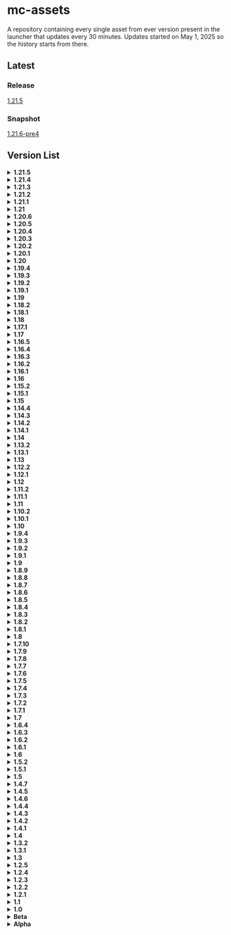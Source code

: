 # mc-assets

A repository containing every single asset from ever version present in the launcher that updates every 30 minutes.
Updates started on May 1, 2025 so the history starts from there.

## Latest

### Release

[1.21.5](https://github.com/Kale-Ko/mc-assets/tree/1_21_5)

### Snapshot

[1.21.6-pre4](https://github.com/Kale-Ko/mc-assets/tree/1_21_6-pre4)

## Version List

<details>
  <summary><b id="1_21_5">1.21.5</b></summary>

  [1.21.5](https://github.com/Kale-Ko/mc-assets/tree/1_21_5)\
  [1.21.5-rc2](https://github.com/Kale-Ko/mc-assets/tree/1_21_5-rc2)\
  [1.21.5-rc1](https://github.com/Kale-Ko/mc-assets/tree/1_21_5-rc1)\
  [1.21.5-pre3](https://github.com/Kale-Ko/mc-assets/tree/1_21_5-pre3)\
  [1.21.5-pre2](https://github.com/Kale-Ko/mc-assets/tree/1_21_5-pre2)\
  [1.21.5-pre1](https://github.com/Kale-Ko/mc-assets/tree/1_21_5-pre1)\
  [25w10a](https://github.com/Kale-Ko/mc-assets/tree/25w10a)\
  [25w09b](https://github.com/Kale-Ko/mc-assets/tree/25w09b)\
  [25w09a](https://github.com/Kale-Ko/mc-assets/tree/25w09a)\
  [25w08a](https://github.com/Kale-Ko/mc-assets/tree/25w08a)\
  [25w07a](https://github.com/Kale-Ko/mc-assets/tree/25w07a)\
  [25w06a](https://github.com/Kale-Ko/mc-assets/tree/25w06a)\
  [25w05a](https://github.com/Kale-Ko/mc-assets/tree/25w05a)\
  [25w04a](https://github.com/Kale-Ko/mc-assets/tree/25w04a)\
  [25w03a](https://github.com/Kale-Ko/mc-assets/tree/25w03a)\
  [25w02a](https://github.com/Kale-Ko/mc-assets/tree/25w02a)
</details>
<details>
  <summary><b id="1_21_4">1.21.4</b></summary>

  [1.21.4](https://github.com/Kale-Ko/mc-assets/tree/1_21_4)\
  [1.21.4-rc3](https://github.com/Kale-Ko/mc-assets/tree/1_21_4-rc3)\
  [1.21.4-rc2](https://github.com/Kale-Ko/mc-assets/tree/1_21_4-rc2)\
  [1.21.4-rc1](https://github.com/Kale-Ko/mc-assets/tree/1_21_4-rc1)\
  [1.21.4-pre3](https://github.com/Kale-Ko/mc-assets/tree/1_21_4-pre3)\
  [1.21.4-pre2](https://github.com/Kale-Ko/mc-assets/tree/1_21_4-pre2)\
  [1.21.4-pre1](https://github.com/Kale-Ko/mc-assets/tree/1_21_4-pre1)\
  [24w46a](https://github.com/Kale-Ko/mc-assets/tree/24w46a)\
  [24w45a](https://github.com/Kale-Ko/mc-assets/tree/24w45a)\
  [24w44a](https://github.com/Kale-Ko/mc-assets/tree/24w44a)
</details>
<details>
  <summary><b id="1_21_3">1.21.3</b></summary>

  [1.21.3](https://github.com/Kale-Ko/mc-assets/tree/1_21_3)
</details>
<details>
  <summary><b id="1_21_2">1.21.2</b></summary>

  [1.21.2](https://github.com/Kale-Ko/mc-assets/tree/1_21_2)\
  [1.21.2-rc2](https://github.com/Kale-Ko/mc-assets/tree/1_21_2-rc2)\
  [1.21.2-rc1](https://github.com/Kale-Ko/mc-assets/tree/1_21_2-rc1)\
  [1.21.2-pre5](https://github.com/Kale-Ko/mc-assets/tree/1_21_2-pre5)\
  [1.21.2-pre4](https://github.com/Kale-Ko/mc-assets/tree/1_21_2-pre4)\
  [1.21.2-pre3](https://github.com/Kale-Ko/mc-assets/tree/1_21_2-pre3)\
  [1.21.2-pre2](https://github.com/Kale-Ko/mc-assets/tree/1_21_2-pre2)\
  [1.21.2-pre1](https://github.com/Kale-Ko/mc-assets/tree/1_21_2-pre1)\
  [24w40a](https://github.com/Kale-Ko/mc-assets/tree/24w40a)\
  [24w39a](https://github.com/Kale-Ko/mc-assets/tree/24w39a)\
  [24w38a](https://github.com/Kale-Ko/mc-assets/tree/24w38a)\
  [24w37a](https://github.com/Kale-Ko/mc-assets/tree/24w37a)\
  [24w36a](https://github.com/Kale-Ko/mc-assets/tree/24w36a)\
  [24w35a](https://github.com/Kale-Ko/mc-assets/tree/24w35a)\
  [24w34a](https://github.com/Kale-Ko/mc-assets/tree/24w34a)\
  [24w33a](https://github.com/Kale-Ko/mc-assets/tree/24w33a)
</details>
<details>
  <summary><b id="1_21_1">1.21.1</b></summary>

  [1.21.1](https://github.com/Kale-Ko/mc-assets/tree/1_21_1)\
  [1.21.1-rc1](https://github.com/Kale-Ko/mc-assets/tree/1_21_1-rc1)
</details>
<details>
  <summary><b id="1_21">1.21</b></summary>

  [1.21](https://github.com/Kale-Ko/mc-assets/tree/1_21)\
  [1.21-rc1](https://github.com/Kale-Ko/mc-assets/tree/1_21-rc1)\
  [1.21-pre4](https://github.com/Kale-Ko/mc-assets/tree/1_21-pre4)\
  [1.21-pre3](https://github.com/Kale-Ko/mc-assets/tree/1_21-pre3)\
  [1.21-pre2](https://github.com/Kale-Ko/mc-assets/tree/1_21-pre2)\
  [1.21-pre1](https://github.com/Kale-Ko/mc-assets/tree/1_21-pre1)\
  [24w21b](https://github.com/Kale-Ko/mc-assets/tree/24w21b)\
  [24w21a](https://github.com/Kale-Ko/mc-assets/tree/24w21a)\
  [24w20a](https://github.com/Kale-Ko/mc-assets/tree/24w20a)\
  [24w19b](https://github.com/Kale-Ko/mc-assets/tree/24w19b)\
  [24w19a](https://github.com/Kale-Ko/mc-assets/tree/24w19a)\
  [24w18a](https://github.com/Kale-Ko/mc-assets/tree/24w18a)
</details>
<details>
  <summary><b id="1_20_6">1.20.6</b></summary>

  [1.20.6](https://github.com/Kale-Ko/mc-assets/tree/1_20_6)\
  [1.20.6-rc1](https://github.com/Kale-Ko/mc-assets/tree/1_20_6-rc1)
</details>
<details>
  <summary><b id="1_20_5">1.20.5</b></summary>

  [1.20.5](https://github.com/Kale-Ko/mc-assets/tree/1_20_5)\
  [1.20.5-rc3](https://github.com/Kale-Ko/mc-assets/tree/1_20_5-rc3)\
  [1.20.5-rc2](https://github.com/Kale-Ko/mc-assets/tree/1_20_5-rc2)\
  [1.20.5-rc1](https://github.com/Kale-Ko/mc-assets/tree/1_20_5-rc1)\
  [1.20.5-pre4](https://github.com/Kale-Ko/mc-assets/tree/1_20_5-pre4)\
  [1.20.5-pre3](https://github.com/Kale-Ko/mc-assets/tree/1_20_5-pre3)\
  [1.20.5-pre2](https://github.com/Kale-Ko/mc-assets/tree/1_20_5-pre2)\
  [1.20.5-pre1](https://github.com/Kale-Ko/mc-assets/tree/1_20_5-pre1)\
  [24w14a](https://github.com/Kale-Ko/mc-assets/tree/24w14a)\
  [24w14potato](https://github.com/Kale-Ko/mc-assets/tree/24w14potato)\
  [24w13a](https://github.com/Kale-Ko/mc-assets/tree/24w13a)\
  [24w12a](https://github.com/Kale-Ko/mc-assets/tree/24w12a)\
  [24w11a](https://github.com/Kale-Ko/mc-assets/tree/24w11a)\
  [24w10a](https://github.com/Kale-Ko/mc-assets/tree/24w10a)\
  [24w09a](https://github.com/Kale-Ko/mc-assets/tree/24w09a)\
  [24w07a](https://github.com/Kale-Ko/mc-assets/tree/24w07a)\
  [24w06a](https://github.com/Kale-Ko/mc-assets/tree/24w06a)\
  [24w05b](https://github.com/Kale-Ko/mc-assets/tree/24w05b)\
  [24w05a](https://github.com/Kale-Ko/mc-assets/tree/24w05a)\
  [24w04a](https://github.com/Kale-Ko/mc-assets/tree/24w04a)\
  [24w03b](https://github.com/Kale-Ko/mc-assets/tree/24w03b)\
  [24w03a](https://github.com/Kale-Ko/mc-assets/tree/24w03a)\
  [23w51b](https://github.com/Kale-Ko/mc-assets/tree/23w51b)\
  [23w51a](https://github.com/Kale-Ko/mc-assets/tree/23w51a)
</details>
<details>
  <summary><b id="1_20_4">1.20.4</b></summary>

  [1.20.4](https://github.com/Kale-Ko/mc-assets/tree/1_20_4)\
  [1.20.4-rc1](https://github.com/Kale-Ko/mc-assets/tree/1_20_4-rc1)
</details>
<details>
  <summary><b id="1_20_3">1.20.3</b></summary>

  [1.20.3](https://github.com/Kale-Ko/mc-assets/tree/1_20_3)\
  [1.20.3-rc1](https://github.com/Kale-Ko/mc-assets/tree/1_20_3-rc1)\
  [1.20.3-pre4](https://github.com/Kale-Ko/mc-assets/tree/1_20_3-pre4)\
  [1.20.3-pre3](https://github.com/Kale-Ko/mc-assets/tree/1_20_3-pre3)\
  [1.20.3-pre2](https://github.com/Kale-Ko/mc-assets/tree/1_20_3-pre2)\
  [1.20.3-pre1](https://github.com/Kale-Ko/mc-assets/tree/1_20_3-pre1)\
  [23w46a](https://github.com/Kale-Ko/mc-assets/tree/23w46a)\
  [23w45a](https://github.com/Kale-Ko/mc-assets/tree/23w45a)\
  [23w44a](https://github.com/Kale-Ko/mc-assets/tree/23w44a)\
  [23w43b](https://github.com/Kale-Ko/mc-assets/tree/23w43b)\
  [23w43a](https://github.com/Kale-Ko/mc-assets/tree/23w43a)\
  [23w42a](https://github.com/Kale-Ko/mc-assets/tree/23w42a)\
  [23w41a](https://github.com/Kale-Ko/mc-assets/tree/23w41a)\
  [23w40a](https://github.com/Kale-Ko/mc-assets/tree/23w40a)
</details>
<details>
  <summary><b id="1_20_2">1.20.2</b></summary>

  [1.20.2](https://github.com/Kale-Ko/mc-assets/tree/1_20_2)\
  [1.20.2-rc2](https://github.com/Kale-Ko/mc-assets/tree/1_20_2-rc2)\
  [1.20.2-rc1](https://github.com/Kale-Ko/mc-assets/tree/1_20_2-rc1)\
  [1.20.2-pre4](https://github.com/Kale-Ko/mc-assets/tree/1_20_2-pre4)\
  [1.20.2-pre3](https://github.com/Kale-Ko/mc-assets/tree/1_20_2-pre3)\
  [1.20.2-pre2](https://github.com/Kale-Ko/mc-assets/tree/1_20_2-pre2)\
  [1.20.2-pre1](https://github.com/Kale-Ko/mc-assets/tree/1_20_2-pre1)\
  [23w35a](https://github.com/Kale-Ko/mc-assets/tree/23w35a)\
  [23w33a](https://github.com/Kale-Ko/mc-assets/tree/23w33a)\
  [23w32a](https://github.com/Kale-Ko/mc-assets/tree/23w32a)\
  [23w31a](https://github.com/Kale-Ko/mc-assets/tree/23w31a)
</details>
<details>
  <summary><b id="1_20_1">1.20.1</b></summary>

  [1.20.1](https://github.com/Kale-Ko/mc-assets/tree/1_20_1)\
  [1.20.1-rc1](https://github.com/Kale-Ko/mc-assets/tree/1_20_1-rc1)
</details>
<details>
  <summary><b id="1_20">1.20</b></summary>

  [1.20](https://github.com/Kale-Ko/mc-assets/tree/1_20)\
  [1.20-rc1](https://github.com/Kale-Ko/mc-assets/tree/1_20-rc1)\
  [1.20-pre7](https://github.com/Kale-Ko/mc-assets/tree/1_20-pre7)\
  [1.20-pre6](https://github.com/Kale-Ko/mc-assets/tree/1_20-pre6)\
  [1.20-pre5](https://github.com/Kale-Ko/mc-assets/tree/1_20-pre5)\
  [1.20-pre4](https://github.com/Kale-Ko/mc-assets/tree/1_20-pre4)\
  [1.20-pre3](https://github.com/Kale-Ko/mc-assets/tree/1_20-pre3)\
  [1.20-pre2](https://github.com/Kale-Ko/mc-assets/tree/1_20-pre2)\
  [1.20-pre1](https://github.com/Kale-Ko/mc-assets/tree/1_20-pre1)\
  [23w18a](https://github.com/Kale-Ko/mc-assets/tree/23w18a)\
  [23w17a](https://github.com/Kale-Ko/mc-assets/tree/23w17a)\
  [23w16a](https://github.com/Kale-Ko/mc-assets/tree/23w16a)\
  [23w14a](https://github.com/Kale-Ko/mc-assets/tree/23w14a)\
  [23w13a_or_b](https://github.com/Kale-Ko/mc-assets/tree/23w13a_or_b)\
  [23w13a](https://github.com/Kale-Ko/mc-assets/tree/23w13a)\
  [23w12a](https://github.com/Kale-Ko/mc-assets/tree/23w12a)
</details>
<details>
  <summary><b id="1_19_4">1.19.4</b></summary>

  [1.19.4](https://github.com/Kale-Ko/mc-assets/tree/1_19_4)\
  [1.19.4-rc3](https://github.com/Kale-Ko/mc-assets/tree/1_19_4-rc3)\
  [1.19.4-rc2](https://github.com/Kale-Ko/mc-assets/tree/1_19_4-rc2)\
  [1.19.4-rc1](https://github.com/Kale-Ko/mc-assets/tree/1_19_4-rc1)\
  [1.19.4-pre4](https://github.com/Kale-Ko/mc-assets/tree/1_19_4-pre4)\
  [1.19.4-pre3](https://github.com/Kale-Ko/mc-assets/tree/1_19_4-pre3)\
  [1.19.4-pre2](https://github.com/Kale-Ko/mc-assets/tree/1_19_4-pre2)\
  [1.19.4-pre1](https://github.com/Kale-Ko/mc-assets/tree/1_19_4-pre1)\
  [23w07a](https://github.com/Kale-Ko/mc-assets/tree/23w07a)\
  [23w06a](https://github.com/Kale-Ko/mc-assets/tree/23w06a)\
  [23w05a](https://github.com/Kale-Ko/mc-assets/tree/23w05a)\
  [23w04a](https://github.com/Kale-Ko/mc-assets/tree/23w04a)\
  [23w03a](https://github.com/Kale-Ko/mc-assets/tree/23w03a)
</details>
<details>
  <summary><b id="1_19_3">1.19.3</b></summary>

  [1.19.3](https://github.com/Kale-Ko/mc-assets/tree/1_19_3)\
  [1.19.3-rc3](https://github.com/Kale-Ko/mc-assets/tree/1_19_3-rc3)\
  [1.19.3-rc2](https://github.com/Kale-Ko/mc-assets/tree/1_19_3-rc2)\
  [1.19.3-rc1](https://github.com/Kale-Ko/mc-assets/tree/1_19_3-rc1)\
  [1.19.3-pre3](https://github.com/Kale-Ko/mc-assets/tree/1_19_3-pre3)\
  [1.19.3-pre2](https://github.com/Kale-Ko/mc-assets/tree/1_19_3-pre2)\
  [1.19.3-pre1](https://github.com/Kale-Ko/mc-assets/tree/1_19_3-pre1)\
  [22w46a](https://github.com/Kale-Ko/mc-assets/tree/22w46a)\
  [22w45a](https://github.com/Kale-Ko/mc-assets/tree/22w45a)\
  [22w44a](https://github.com/Kale-Ko/mc-assets/tree/22w44a)\
  [22w43a](https://github.com/Kale-Ko/mc-assets/tree/22w43a)\
  [22w42a](https://github.com/Kale-Ko/mc-assets/tree/22w42a)
</details>
<details>
  <summary><b id="1_19_2">1.19.2</b></summary>

  [1.19.2](https://github.com/Kale-Ko/mc-assets/tree/1_19_2)\
  [1.19.2-rc2](https://github.com/Kale-Ko/mc-assets/tree/1_19_2-rc2)\
  [1.19.2-rc1](https://github.com/Kale-Ko/mc-assets/tree/1_19_2-rc1)
</details>
<details>
  <summary><b id="1_19_1">1.19.1</b></summary>

  [1.19.1](https://github.com/Kale-Ko/mc-assets/tree/1_19_1)\
  [1.19.1-rc3](https://github.com/Kale-Ko/mc-assets/tree/1_19_1-rc3)\
  [1.19.1-rc2](https://github.com/Kale-Ko/mc-assets/tree/1_19_1-rc2)\
  [1.19.1-pre6](https://github.com/Kale-Ko/mc-assets/tree/1_19_1-pre6)\
  [1.19.1-pre5](https://github.com/Kale-Ko/mc-assets/tree/1_19_1-pre5)\
  [1.19.1-pre4](https://github.com/Kale-Ko/mc-assets/tree/1_19_1-pre4)\
  [1.19.1-pre3](https://github.com/Kale-Ko/mc-assets/tree/1_19_1-pre3)\
  [1.19.1-pre2](https://github.com/Kale-Ko/mc-assets/tree/1_19_1-pre2)\
  [1.19.1-rc1](https://github.com/Kale-Ko/mc-assets/tree/1_19_1-rc1)\
  [1.19.1-pre1](https://github.com/Kale-Ko/mc-assets/tree/1_19_1-pre1)\
  [22w24a](https://github.com/Kale-Ko/mc-assets/tree/22w24a)
</details>
<details>
  <summary><b id="1_19">1.19</b></summary>

  [1.19](https://github.com/Kale-Ko/mc-assets/tree/1_19)\
  [1.19-rc2](https://github.com/Kale-Ko/mc-assets/tree/1_19-rc2)\
  [1.19-rc1](https://github.com/Kale-Ko/mc-assets/tree/1_19-rc1)\
  [1.19-pre5](https://github.com/Kale-Ko/mc-assets/tree/1_19-pre5)\
  [1.19-pre4](https://github.com/Kale-Ko/mc-assets/tree/1_19-pre4)\
  [1.19-pre3](https://github.com/Kale-Ko/mc-assets/tree/1_19-pre3)\
  [1.19-pre2](https://github.com/Kale-Ko/mc-assets/tree/1_19-pre2)\
  [1.19-pre1](https://github.com/Kale-Ko/mc-assets/tree/1_19-pre1)\
  [22w19a](https://github.com/Kale-Ko/mc-assets/tree/22w19a)\
  [22w18a](https://github.com/Kale-Ko/mc-assets/tree/22w18a)\
  [22w17a](https://github.com/Kale-Ko/mc-assets/tree/22w17a)\
  [22w16b](https://github.com/Kale-Ko/mc-assets/tree/22w16b)\
  [22w16a](https://github.com/Kale-Ko/mc-assets/tree/22w16a)\
  [22w15a](https://github.com/Kale-Ko/mc-assets/tree/22w15a)\
  [22w14a](https://github.com/Kale-Ko/mc-assets/tree/22w14a)\
  [22w13oneblockatatime](https://github.com/Kale-Ko/mc-assets/tree/22w13oneblockatatime)\
  [22w13a](https://github.com/Kale-Ko/mc-assets/tree/22w13a)\
  [22w12a](https://github.com/Kale-Ko/mc-assets/tree/22w12a)\
  [22w11a](https://github.com/Kale-Ko/mc-assets/tree/22w11a)
</details>
<details>
  <summary><b id="1_18_2">1.18.2</b></summary>

  [1.18.2](https://github.com/Kale-Ko/mc-assets/tree/1_18_2)\
  [1.18.2-rc1](https://github.com/Kale-Ko/mc-assets/tree/1_18_2-rc1)\
  [1.18.2-pre3](https://github.com/Kale-Ko/mc-assets/tree/1_18_2-pre3)\
  [1.18.2-pre2](https://github.com/Kale-Ko/mc-assets/tree/1_18_2-pre2)\
  [1.18.2-pre1](https://github.com/Kale-Ko/mc-assets/tree/1_18_2-pre1)\
  [22w07a](https://github.com/Kale-Ko/mc-assets/tree/22w07a)\
  [22w06a](https://github.com/Kale-Ko/mc-assets/tree/22w06a)\
  [22w05a](https://github.com/Kale-Ko/mc-assets/tree/22w05a)\
  [22w03a](https://github.com/Kale-Ko/mc-assets/tree/22w03a)
</details>
<details>
  <summary><b id="1_18_1">1.18.1</b></summary>

  [1.18.1](https://github.com/Kale-Ko/mc-assets/tree/1_18_1)\
  [1.18.1-rc3](https://github.com/Kale-Ko/mc-assets/tree/1_18_1-rc3)\
  [1.18.1-rc2](https://github.com/Kale-Ko/mc-assets/tree/1_18_1-rc2)\
  [1.18.1-rc1](https://github.com/Kale-Ko/mc-assets/tree/1_18_1-rc1)\
  [1.18.1-pre1](https://github.com/Kale-Ko/mc-assets/tree/1_18_1-pre1)
</details>
<details>
  <summary><b id="1_18">1.18</b></summary>

  [1.18](https://github.com/Kale-Ko/mc-assets/tree/1_18)\
  [1.18-rc4](https://github.com/Kale-Ko/mc-assets/tree/1_18-rc4)\
  [1.18-rc3](https://github.com/Kale-Ko/mc-assets/tree/1_18-rc3)\
  [1.18-rc2](https://github.com/Kale-Ko/mc-assets/tree/1_18-rc2)\
  [1.18-rc1](https://github.com/Kale-Ko/mc-assets/tree/1_18-rc1)\
  [1.18-pre8](https://github.com/Kale-Ko/mc-assets/tree/1_18-pre8)\
  [1.18-pre7](https://github.com/Kale-Ko/mc-assets/tree/1_18-pre7)\
  [1.18-pre6](https://github.com/Kale-Ko/mc-assets/tree/1_18-pre6)\
  [1.18-pre5](https://github.com/Kale-Ko/mc-assets/tree/1_18-pre5)\
  [1.18-pre4](https://github.com/Kale-Ko/mc-assets/tree/1_18-pre4)\
  [1.18-pre3](https://github.com/Kale-Ko/mc-assets/tree/1_18-pre3)\
  [1.18-pre2](https://github.com/Kale-Ko/mc-assets/tree/1_18-pre2)\
  [1.18-pre1](https://github.com/Kale-Ko/mc-assets/tree/1_18-pre1)\
  [21w44a](https://github.com/Kale-Ko/mc-assets/tree/21w44a)\
  [21w43a](https://github.com/Kale-Ko/mc-assets/tree/21w43a)\
  [21w42a](https://github.com/Kale-Ko/mc-assets/tree/21w42a)\
  [21w41a](https://github.com/Kale-Ko/mc-assets/tree/21w41a)\
  [21w40a](https://github.com/Kale-Ko/mc-assets/tree/21w40a)\
  [21w39a](https://github.com/Kale-Ko/mc-assets/tree/21w39a)\
  [21w38a](https://github.com/Kale-Ko/mc-assets/tree/21w38a)\
  [21w37a](https://github.com/Kale-Ko/mc-assets/tree/21w37a)
</details>
<details>
  <summary><b id="1_17_1">1.17.1</b></summary>

  [1.17.1](https://github.com/Kale-Ko/mc-assets/tree/1_17_1)\
  [1.17.1-rc2](https://github.com/Kale-Ko/mc-assets/tree/1_17_1-rc2)\
  [1.17.1-rc1](https://github.com/Kale-Ko/mc-assets/tree/1_17_1-rc1)\
  [1.17.1-pre3](https://github.com/Kale-Ko/mc-assets/tree/1_17_1-pre3)\
  [1.17.1-pre2](https://github.com/Kale-Ko/mc-assets/tree/1_17_1-pre2)\
  [1.17.1-pre1](https://github.com/Kale-Ko/mc-assets/tree/1_17_1-pre1)
</details>
<details>
  <summary><b id="1_17">1.17</b></summary>

  [1.17](https://github.com/Kale-Ko/mc-assets/tree/1_17)\
  [1.17-rc2](https://github.com/Kale-Ko/mc-assets/tree/1_17-rc2)\
  [1.17-rc1](https://github.com/Kale-Ko/mc-assets/tree/1_17-rc1)\
  [1.17-pre5](https://github.com/Kale-Ko/mc-assets/tree/1_17-pre5)\
  [1.17-pre4](https://github.com/Kale-Ko/mc-assets/tree/1_17-pre4)\
  [1.17-pre3](https://github.com/Kale-Ko/mc-assets/tree/1_17-pre3)\
  [1.17-pre2](https://github.com/Kale-Ko/mc-assets/tree/1_17-pre2)\
  [1.17-pre1](https://github.com/Kale-Ko/mc-assets/tree/1_17-pre1)\
  [21w20a](https://github.com/Kale-Ko/mc-assets/tree/21w20a)\
  [21w19a](https://github.com/Kale-Ko/mc-assets/tree/21w19a)\
  [21w18a](https://github.com/Kale-Ko/mc-assets/tree/21w18a)\
  [21w17a](https://github.com/Kale-Ko/mc-assets/tree/21w17a)\
  [21w16a](https://github.com/Kale-Ko/mc-assets/tree/21w16a)\
  [21w15a](https://github.com/Kale-Ko/mc-assets/tree/21w15a)\
  [21w14a](https://github.com/Kale-Ko/mc-assets/tree/21w14a)\
  [21w13a](https://github.com/Kale-Ko/mc-assets/tree/21w13a)\
  [21w11a](https://github.com/Kale-Ko/mc-assets/tree/21w11a)\
  [21w10a](https://github.com/Kale-Ko/mc-assets/tree/21w10a)\
  [21w08b](https://github.com/Kale-Ko/mc-assets/tree/21w08b)\
  [21w08a](https://github.com/Kale-Ko/mc-assets/tree/21w08a)\
  [21w07a](https://github.com/Kale-Ko/mc-assets/tree/21w07a)\
  [21w06a](https://github.com/Kale-Ko/mc-assets/tree/21w06a)\
  [21w05b](https://github.com/Kale-Ko/mc-assets/tree/21w05b)\
  [21w05a](https://github.com/Kale-Ko/mc-assets/tree/21w05a)\
  [21w03a](https://github.com/Kale-Ko/mc-assets/tree/21w03a)
</details>
<details>
  <summary><b id="1_16_5">1.16.5</b></summary>

  [1.16.5](https://github.com/Kale-Ko/mc-assets/tree/1_16_5)\
  [1.16.5-rc1](https://github.com/Kale-Ko/mc-assets/tree/1_16_5-rc1)\
  [20w51a](https://github.com/Kale-Ko/mc-assets/tree/20w51a)\
  [20w49a](https://github.com/Kale-Ko/mc-assets/tree/20w49a)\
  [20w48a](https://github.com/Kale-Ko/mc-assets/tree/20w48a)\
  [20w46a](https://github.com/Kale-Ko/mc-assets/tree/20w46a)\
  [20w45a](https://github.com/Kale-Ko/mc-assets/tree/20w45a)
</details>
<details>
  <summary><b id="1_16_4">1.16.4</b></summary>

  [1.16.4](https://github.com/Kale-Ko/mc-assets/tree/1_16_4)\
  [1.16.4-rc1](https://github.com/Kale-Ko/mc-assets/tree/1_16_4-rc1)\
  [1.16.4-pre2](https://github.com/Kale-Ko/mc-assets/tree/1_16_4-pre2)\
  [1.16.4-pre1](https://github.com/Kale-Ko/mc-assets/tree/1_16_4-pre1)
</details>
<details>
  <summary><b id="1_16_3">1.16.3</b></summary>

  [1.16.3](https://github.com/Kale-Ko/mc-assets/tree/1_16_3)\
  [1.16.3-rc1](https://github.com/Kale-Ko/mc-assets/tree/1_16_3-rc1)
</details>
<details>
  <summary><b id="1_16_2">1.16.2</b></summary>

  [1.16.2](https://github.com/Kale-Ko/mc-assets/tree/1_16_2)\
  [1.16.2-rc2](https://github.com/Kale-Ko/mc-assets/tree/1_16_2-rc2)\
  [1.16.2-rc1](https://github.com/Kale-Ko/mc-assets/tree/1_16_2-rc1)\
  [1.16.2-pre3](https://github.com/Kale-Ko/mc-assets/tree/1_16_2-pre3)\
  [1.16.2-pre2](https://github.com/Kale-Ko/mc-assets/tree/1_16_2-pre2)\
  [1.16.2-pre1](https://github.com/Kale-Ko/mc-assets/tree/1_16_2-pre1)\
  [20w30a](https://github.com/Kale-Ko/mc-assets/tree/20w30a)\
  [20w29a](https://github.com/Kale-Ko/mc-assets/tree/20w29a)\
  [20w28a](https://github.com/Kale-Ko/mc-assets/tree/20w28a)\
  [20w27a](https://github.com/Kale-Ko/mc-assets/tree/20w27a)
</details>
<details>
  <summary><b id="1_16_1">1.16.1</b></summary>

  [1.16.1](https://github.com/Kale-Ko/mc-assets/tree/1_16_1)
</details>
<details>
  <summary><b id="1_16">1.16</b></summary>

  [1.16](https://github.com/Kale-Ko/mc-assets/tree/1_16)\
  [1.16-rc1](https://github.com/Kale-Ko/mc-assets/tree/1_16-rc1)\
  [1.16-pre8](https://github.com/Kale-Ko/mc-assets/tree/1_16-pre8)\
  [1.16-pre7](https://github.com/Kale-Ko/mc-assets/tree/1_16-pre7)\
  [1.16-pre6](https://github.com/Kale-Ko/mc-assets/tree/1_16-pre6)\
  [1.16-pre5](https://github.com/Kale-Ko/mc-assets/tree/1_16-pre5)\
  [1.16-pre4](https://github.com/Kale-Ko/mc-assets/tree/1_16-pre4)\
  [1.16-pre3](https://github.com/Kale-Ko/mc-assets/tree/1_16-pre3)\
  [1.16-pre2](https://github.com/Kale-Ko/mc-assets/tree/1_16-pre2)\
  [1.16-pre1](https://github.com/Kale-Ko/mc-assets/tree/1_16-pre1)\
  [20w22a](https://github.com/Kale-Ko/mc-assets/tree/20w22a)\
  [20w21a](https://github.com/Kale-Ko/mc-assets/tree/20w21a)\
  [20w20b](https://github.com/Kale-Ko/mc-assets/tree/20w20b)\
  [20w20a](https://github.com/Kale-Ko/mc-assets/tree/20w20a)\
  [20w19a](https://github.com/Kale-Ko/mc-assets/tree/20w19a)\
  [20w18a](https://github.com/Kale-Ko/mc-assets/tree/20w18a)\
  [20w17a](https://github.com/Kale-Ko/mc-assets/tree/20w17a)\
  [20w16a](https://github.com/Kale-Ko/mc-assets/tree/20w16a)\
  [20w15a](https://github.com/Kale-Ko/mc-assets/tree/20w15a)\
  [20w14a](https://github.com/Kale-Ko/mc-assets/tree/20w14a)\
  [20w14infinite](https://github.com/Kale-Ko/mc-assets/tree/20w14infinite)\
  [20w13b](https://github.com/Kale-Ko/mc-assets/tree/20w13b)\
  [20w13a](https://github.com/Kale-Ko/mc-assets/tree/20w13a)\
  [20w12a](https://github.com/Kale-Ko/mc-assets/tree/20w12a)\
  [20w11a](https://github.com/Kale-Ko/mc-assets/tree/20w11a)\
  [20w10a](https://github.com/Kale-Ko/mc-assets/tree/20w10a)\
  [20w09a](https://github.com/Kale-Ko/mc-assets/tree/20w09a)\
  [20w08a](https://github.com/Kale-Ko/mc-assets/tree/20w08a)\
  [20w07a](https://github.com/Kale-Ko/mc-assets/tree/20w07a)\
  [20w06a](https://github.com/Kale-Ko/mc-assets/tree/20w06a)
</details>
<details>
  <summary><b id="1_15_2">1.15.2</b></summary>

  [1.15.2](https://github.com/Kale-Ko/mc-assets/tree/1_15_2)\
  [1.15.2-pre2](https://github.com/Kale-Ko/mc-assets/tree/1_15_2-pre2)\
  [1.15.2-pre1](https://github.com/Kale-Ko/mc-assets/tree/1_15_2-pre1)
</details>
<details>
  <summary><b id="1_15_1">1.15.1</b></summary>

  [1.15.1](https://github.com/Kale-Ko/mc-assets/tree/1_15_1)\
  [1.15.1-pre1](https://github.com/Kale-Ko/mc-assets/tree/1_15_1-pre1)
</details>
<details>
  <summary><b id="1_15">1.15</b></summary>

  [1.15](https://github.com/Kale-Ko/mc-assets/tree/1_15)\
  [1.15-pre7](https://github.com/Kale-Ko/mc-assets/tree/1_15-pre7)\
  [1.15-pre6](https://github.com/Kale-Ko/mc-assets/tree/1_15-pre6)\
  [1.15-pre5](https://github.com/Kale-Ko/mc-assets/tree/1_15-pre5)\
  [1.15-pre4](https://github.com/Kale-Ko/mc-assets/tree/1_15-pre4)\
  [1.15-pre3](https://github.com/Kale-Ko/mc-assets/tree/1_15-pre3)\
  [1.15-pre2](https://github.com/Kale-Ko/mc-assets/tree/1_15-pre2)\
  [1.15-pre1](https://github.com/Kale-Ko/mc-assets/tree/1_15-pre1)\
  [19w46b](https://github.com/Kale-Ko/mc-assets/tree/19w46b)\
  [19w46a](https://github.com/Kale-Ko/mc-assets/tree/19w46a)\
  [19w45b](https://github.com/Kale-Ko/mc-assets/tree/19w45b)\
  [19w45a](https://github.com/Kale-Ko/mc-assets/tree/19w45a)\
  [19w44a](https://github.com/Kale-Ko/mc-assets/tree/19w44a)\
  [19w42a](https://github.com/Kale-Ko/mc-assets/tree/19w42a)\
  [19w41a](https://github.com/Kale-Ko/mc-assets/tree/19w41a)\
  [19w40a](https://github.com/Kale-Ko/mc-assets/tree/19w40a)\
  [19w39a](https://github.com/Kale-Ko/mc-assets/tree/19w39a)\
  [19w38b](https://github.com/Kale-Ko/mc-assets/tree/19w38b)\
  [19w38a](https://github.com/Kale-Ko/mc-assets/tree/19w38a)\
  [19w37a](https://github.com/Kale-Ko/mc-assets/tree/19w37a)\
  [19w36a](https://github.com/Kale-Ko/mc-assets/tree/19w36a)\
  [19w35a](https://github.com/Kale-Ko/mc-assets/tree/19w35a)\
  [19w34a](https://github.com/Kale-Ko/mc-assets/tree/19w34a)
</details>
<details>
  <summary><b id="1_14_4">1.14.4</b></summary>

  [1.14.4](https://github.com/Kale-Ko/mc-assets/tree/1_14_4)\
  [1.14.4-pre7](https://github.com/Kale-Ko/mc-assets/tree/1_14_4-pre7)\
  [1.14.4-pre6](https://github.com/Kale-Ko/mc-assets/tree/1_14_4-pre6)\
  [1.14.4-pre5](https://github.com/Kale-Ko/mc-assets/tree/1_14_4-pre5)\
  [1.14.4-pre4](https://github.com/Kale-Ko/mc-assets/tree/1_14_4-pre4)\
  [1.14.4-pre3](https://github.com/Kale-Ko/mc-assets/tree/1_14_4-pre3)\
  [1.14.4-pre2](https://github.com/Kale-Ko/mc-assets/tree/1_14_4-pre2)\
  [1.14.4-pre1](https://github.com/Kale-Ko/mc-assets/tree/1_14_4-pre1)
</details>
<details>
  <summary><b id="1_14_3">1.14.3</b></summary>

  [1.14.3](https://github.com/Kale-Ko/mc-assets/tree/1_14_3)\
  [1.14.3-pre4](https://github.com/Kale-Ko/mc-assets/tree/1_14_3-pre4)\
  [1.14.3-pre3](https://github.com/Kale-Ko/mc-assets/tree/1_14_3-pre3)\
  [1.14.3-pre2](https://github.com/Kale-Ko/mc-assets/tree/1_14_3-pre2)\
  [1.14.3-pre1](https://github.com/Kale-Ko/mc-assets/tree/1_14_3-pre1)
</details>
<details>
  <summary><b id="1_14_2">1.14.2</b></summary>

  [1.14.2](https://github.com/Kale-Ko/mc-assets/tree/1_14_2)\
  [1.14.2-pre4](https://github.com/Kale-Ko/mc-assets/tree/1_14_2-pre4)\
  [1.14.2-pre3](https://github.com/Kale-Ko/mc-assets/tree/1_14_2-pre3)\
  [1.14.2-pre2](https://github.com/Kale-Ko/mc-assets/tree/1_14_2-pre2)\
  [1.14.2-pre1](https://github.com/Kale-Ko/mc-assets/tree/1_14_2-pre1)
</details>
<details>
  <summary><b id="1_14_1">1.14.1</b></summary>

  [1.14.1](https://github.com/Kale-Ko/mc-assets/tree/1_14_1)\
  [1.14.1-pre2](https://github.com/Kale-Ko/mc-assets/tree/1_14_1-pre2)\
  [1.14.1-pre1](https://github.com/Kale-Ko/mc-assets/tree/1_14_1-pre1)
</details>
<details>
  <summary><b id="1_14">1.14</b></summary>

  [1.14](https://github.com/Kale-Ko/mc-assets/tree/1_14)\
  [1.14-pre5](https://github.com/Kale-Ko/mc-assets/tree/1_14-pre5)\
  [1.14-pre4](https://github.com/Kale-Ko/mc-assets/tree/1_14-pre4)\
  [1.14-pre3](https://github.com/Kale-Ko/mc-assets/tree/1_14-pre3)\
  [1.14-pre2](https://github.com/Kale-Ko/mc-assets/tree/1_14-pre2)\
  [1.14-pre1](https://github.com/Kale-Ko/mc-assets/tree/1_14-pre1)\
  [19w14b](https://github.com/Kale-Ko/mc-assets/tree/19w14b)\
  [19w14a](https://github.com/Kale-Ko/mc-assets/tree/19w14a)\
  [3D Shareware v1.34](https://github.com/Kale-Ko/mc-assets/tree/3d_shareware_v1_34)\
  [19w13b](https://github.com/Kale-Ko/mc-assets/tree/19w13b)\
  [19w13a](https://github.com/Kale-Ko/mc-assets/tree/19w13a)\
  [19w12b](https://github.com/Kale-Ko/mc-assets/tree/19w12b)\
  [19w12a](https://github.com/Kale-Ko/mc-assets/tree/19w12a)\
  [19w11b](https://github.com/Kale-Ko/mc-assets/tree/19w11b)\
  [19w11a](https://github.com/Kale-Ko/mc-assets/tree/19w11a)\
  [19w09a](https://github.com/Kale-Ko/mc-assets/tree/19w09a)\
  [19w08b](https://github.com/Kale-Ko/mc-assets/tree/19w08b)\
  [19w08a](https://github.com/Kale-Ko/mc-assets/tree/19w08a)\
  [19w07a](https://github.com/Kale-Ko/mc-assets/tree/19w07a)\
  [19w06a](https://github.com/Kale-Ko/mc-assets/tree/19w06a)\
  [19w05a](https://github.com/Kale-Ko/mc-assets/tree/19w05a)\
  [19w04b](https://github.com/Kale-Ko/mc-assets/tree/19w04b)\
  [19w04a](https://github.com/Kale-Ko/mc-assets/tree/19w04a)\
  [19w03c](https://github.com/Kale-Ko/mc-assets/tree/19w03c)\
  [19w03b](https://github.com/Kale-Ko/mc-assets/tree/19w03b)\
  [19w03a](https://github.com/Kale-Ko/mc-assets/tree/19w03a)\
  [19w02a](https://github.com/Kale-Ko/mc-assets/tree/19w02a)\
  [18w50a](https://github.com/Kale-Ko/mc-assets/tree/18w50a)\
  [18w49a](https://github.com/Kale-Ko/mc-assets/tree/18w49a)\
  [18w48b](https://github.com/Kale-Ko/mc-assets/tree/18w48b)\
  [18w48a](https://github.com/Kale-Ko/mc-assets/tree/18w48a)\
  [18w47b](https://github.com/Kale-Ko/mc-assets/tree/18w47b)\
  [18w47a](https://github.com/Kale-Ko/mc-assets/tree/18w47a)\
  [18w46a](https://github.com/Kale-Ko/mc-assets/tree/18w46a)\
  [18w45a](https://github.com/Kale-Ko/mc-assets/tree/18w45a)\
  [18w44a](https://github.com/Kale-Ko/mc-assets/tree/18w44a)\
  [18w43c](https://github.com/Kale-Ko/mc-assets/tree/18w43c)\
  [18w43b](https://github.com/Kale-Ko/mc-assets/tree/18w43b)\
  [18w43a](https://github.com/Kale-Ko/mc-assets/tree/18w43a)
</details>
<details>
  <summary><b id="1_13_2">1.13.2</b></summary>

  [1.13.2](https://github.com/Kale-Ko/mc-assets/tree/1_13_2)\
  [1.13.2-pre2](https://github.com/Kale-Ko/mc-assets/tree/1_13_2-pre2)\
  [1.13.2-pre1](https://github.com/Kale-Ko/mc-assets/tree/1_13_2-pre1)
</details>
<details>
  <summary><b id="1_13_1">1.13.1</b></summary>

  [1.13.1](https://github.com/Kale-Ko/mc-assets/tree/1_13_1)\
  [1.13.1-pre2](https://github.com/Kale-Ko/mc-assets/tree/1_13_1-pre2)\
  [1.13.1-pre1](https://github.com/Kale-Ko/mc-assets/tree/1_13_1-pre1)\
  [18w33a](https://github.com/Kale-Ko/mc-assets/tree/18w33a)\
  [18w32a](https://github.com/Kale-Ko/mc-assets/tree/18w32a)\
  [18w31a](https://github.com/Kale-Ko/mc-assets/tree/18w31a)\
  [18w30b](https://github.com/Kale-Ko/mc-assets/tree/18w30b)\
  [18w30a](https://github.com/Kale-Ko/mc-assets/tree/18w30a)
</details>
<details>
  <summary><b id="1_13">1.13</b></summary>

  [1.13](https://github.com/Kale-Ko/mc-assets/tree/1_13)\
  [1.13-pre10](https://github.com/Kale-Ko/mc-assets/tree/1_13-pre10)\
  [1.13-pre9](https://github.com/Kale-Ko/mc-assets/tree/1_13-pre9)\
  [1.13-pre8](https://github.com/Kale-Ko/mc-assets/tree/1_13-pre8)\
  [1.13-pre7](https://github.com/Kale-Ko/mc-assets/tree/1_13-pre7)\
  [1.13-pre6](https://github.com/Kale-Ko/mc-assets/tree/1_13-pre6)\
  [1.13-pre5](https://github.com/Kale-Ko/mc-assets/tree/1_13-pre5)\
  [1.13-pre4](https://github.com/Kale-Ko/mc-assets/tree/1_13-pre4)\
  [1.13-pre3](https://github.com/Kale-Ko/mc-assets/tree/1_13-pre3)\
  [1.13-pre2](https://github.com/Kale-Ko/mc-assets/tree/1_13-pre2)\
  [1.13-pre1](https://github.com/Kale-Ko/mc-assets/tree/1_13-pre1)\
  [18w22c](https://github.com/Kale-Ko/mc-assets/tree/18w22c)\
  [18w22b](https://github.com/Kale-Ko/mc-assets/tree/18w22b)\
  [18w22a](https://github.com/Kale-Ko/mc-assets/tree/18w22a)\
  [18w21b](https://github.com/Kale-Ko/mc-assets/tree/18w21b)\
  [18w21a](https://github.com/Kale-Ko/mc-assets/tree/18w21a)\
  [18w20c](https://github.com/Kale-Ko/mc-assets/tree/18w20c)\
  [18w20b](https://github.com/Kale-Ko/mc-assets/tree/18w20b)\
  [18w20a](https://github.com/Kale-Ko/mc-assets/tree/18w20a)\
  [18w19b](https://github.com/Kale-Ko/mc-assets/tree/18w19b)\
  [18w19a](https://github.com/Kale-Ko/mc-assets/tree/18w19a)\
  [18w16a](https://github.com/Kale-Ko/mc-assets/tree/18w16a)\
  [18w15a](https://github.com/Kale-Ko/mc-assets/tree/18w15a)\
  [18w14b](https://github.com/Kale-Ko/mc-assets/tree/18w14b)\
  [18w14a](https://github.com/Kale-Ko/mc-assets/tree/18w14a)\
  [18w11a](https://github.com/Kale-Ko/mc-assets/tree/18w11a)\
  [18w10d](https://github.com/Kale-Ko/mc-assets/tree/18w10d)\
  [18w10c](https://github.com/Kale-Ko/mc-assets/tree/18w10c)\
  [18w10b](https://github.com/Kale-Ko/mc-assets/tree/18w10b)\
  [18w10a](https://github.com/Kale-Ko/mc-assets/tree/18w10a)\
  [18w09a](https://github.com/Kale-Ko/mc-assets/tree/18w09a)\
  [18w08b](https://github.com/Kale-Ko/mc-assets/tree/18w08b)\
  [18w08a](https://github.com/Kale-Ko/mc-assets/tree/18w08a)\
  [18w07c](https://github.com/Kale-Ko/mc-assets/tree/18w07c)\
  [18w07b](https://github.com/Kale-Ko/mc-assets/tree/18w07b)\
  [18w07a](https://github.com/Kale-Ko/mc-assets/tree/18w07a)\
  [18w06a](https://github.com/Kale-Ko/mc-assets/tree/18w06a)\
  [18w05a](https://github.com/Kale-Ko/mc-assets/tree/18w05a)\
  [18w03b](https://github.com/Kale-Ko/mc-assets/tree/18w03b)\
  [18w03a](https://github.com/Kale-Ko/mc-assets/tree/18w03a)\
  [18w02a](https://github.com/Kale-Ko/mc-assets/tree/18w02a)\
  [18w01a](https://github.com/Kale-Ko/mc-assets/tree/18w01a)\
  [17w50a](https://github.com/Kale-Ko/mc-assets/tree/17w50a)\
  [17w49b](https://github.com/Kale-Ko/mc-assets/tree/17w49b)\
  [17w49a](https://github.com/Kale-Ko/mc-assets/tree/17w49a)\
  [17w48a](https://github.com/Kale-Ko/mc-assets/tree/17w48a)\
  [17w47b](https://github.com/Kale-Ko/mc-assets/tree/17w47b)\
  [17w47a](https://github.com/Kale-Ko/mc-assets/tree/17w47a)\
  [17w46a](https://github.com/Kale-Ko/mc-assets/tree/17w46a)\
  [17w45b](https://github.com/Kale-Ko/mc-assets/tree/17w45b)\
  [17w45a](https://github.com/Kale-Ko/mc-assets/tree/17w45a)\
  [17w43b](https://github.com/Kale-Ko/mc-assets/tree/17w43b)\
  [17w43a](https://github.com/Kale-Ko/mc-assets/tree/17w43a)
</details>
<details>
  <summary><b id="1_12_2">1.12.2</b></summary>

  [1.12.2](https://github.com/Kale-Ko/mc-assets/tree/1_12_2)\
  [1.12.2-pre2](https://github.com/Kale-Ko/mc-assets/tree/1_12_2-pre2)\
  [1.12.2-pre1](https://github.com/Kale-Ko/mc-assets/tree/1_12_2-pre1)
</details>
<details>
  <summary><b id="1_12_1">1.12.1</b></summary>

  [1.12.1](https://github.com/Kale-Ko/mc-assets/tree/1_12_1)\
  [1.12.1-pre1](https://github.com/Kale-Ko/mc-assets/tree/1_12_1-pre1)\
  [17w31a](https://github.com/Kale-Ko/mc-assets/tree/17w31a)
</details>
<details>
  <summary><b id="1_12">1.12</b></summary>

  [1.12](https://github.com/Kale-Ko/mc-assets/tree/1_12)\
  [1.12-pre7](https://github.com/Kale-Ko/mc-assets/tree/1_12-pre7)\
  [1.12-pre6](https://github.com/Kale-Ko/mc-assets/tree/1_12-pre6)\
  [1.12-pre5](https://github.com/Kale-Ko/mc-assets/tree/1_12-pre5)\
  [1.12-pre4](https://github.com/Kale-Ko/mc-assets/tree/1_12-pre4)\
  [1.12-pre3](https://github.com/Kale-Ko/mc-assets/tree/1_12-pre3)\
  [1.12-pre2](https://github.com/Kale-Ko/mc-assets/tree/1_12-pre2)\
  [1.12-pre1](https://github.com/Kale-Ko/mc-assets/tree/1_12-pre1)\
  [17w18b](https://github.com/Kale-Ko/mc-assets/tree/17w18b)\
  [17w18a](https://github.com/Kale-Ko/mc-assets/tree/17w18a)\
  [17w17b](https://github.com/Kale-Ko/mc-assets/tree/17w17b)\
  [17w17a](https://github.com/Kale-Ko/mc-assets/tree/17w17a)\
  [17w16b](https://github.com/Kale-Ko/mc-assets/tree/17w16b)\
  [17w16a](https://github.com/Kale-Ko/mc-assets/tree/17w16a)\
  [17w15a](https://github.com/Kale-Ko/mc-assets/tree/17w15a)\
  [17w14a](https://github.com/Kale-Ko/mc-assets/tree/17w14a)\
  [17w13b](https://github.com/Kale-Ko/mc-assets/tree/17w13b)\
  [17w13a](https://github.com/Kale-Ko/mc-assets/tree/17w13a)\
  [17w06a](https://github.com/Kale-Ko/mc-assets/tree/17w06a)
</details>
<details>
  <summary><b id="1_11_2">1.11.2</b></summary>

  [1.11.2](https://github.com/Kale-Ko/mc-assets/tree/1_11_2)
</details>
<details>
  <summary><b id="1_11_1">1.11.1</b></summary>

  [1.11.1](https://github.com/Kale-Ko/mc-assets/tree/1_11_1)\
  [16w50a](https://github.com/Kale-Ko/mc-assets/tree/16w50a)
</details>
<details>
  <summary><b id="1_11">1.11</b></summary>

  [1.11](https://github.com/Kale-Ko/mc-assets/tree/1_11)\
  [1.11-pre1](https://github.com/Kale-Ko/mc-assets/tree/1_11-pre1)\
  [16w44a](https://github.com/Kale-Ko/mc-assets/tree/16w44a)\
  [16w43a](https://github.com/Kale-Ko/mc-assets/tree/16w43a)\
  [16w42a](https://github.com/Kale-Ko/mc-assets/tree/16w42a)\
  [16w41a](https://github.com/Kale-Ko/mc-assets/tree/16w41a)\
  [16w40a](https://github.com/Kale-Ko/mc-assets/tree/16w40a)\
  [16w39c](https://github.com/Kale-Ko/mc-assets/tree/16w39c)\
  [16w39b](https://github.com/Kale-Ko/mc-assets/tree/16w39b)\
  [16w39a](https://github.com/Kale-Ko/mc-assets/tree/16w39a)\
  [16w38a](https://github.com/Kale-Ko/mc-assets/tree/16w38a)\
  [16w36a](https://github.com/Kale-Ko/mc-assets/tree/16w36a)\
  [16w35a](https://github.com/Kale-Ko/mc-assets/tree/16w35a)\
  [16w33a](https://github.com/Kale-Ko/mc-assets/tree/16w33a)\
  [16w32b](https://github.com/Kale-Ko/mc-assets/tree/16w32b)\
  [16w32a](https://github.com/Kale-Ko/mc-assets/tree/16w32a)
</details>
<details>
  <summary><b id="1_10_2">1.10.2</b></summary>

  [1.10.2](https://github.com/Kale-Ko/mc-assets/tree/1_10_2)
</details>
<details>
  <summary><b id="1_10_1">1.10.1</b></summary>

  [1.10.1](https://github.com/Kale-Ko/mc-assets/tree/1_10_1)
</details>
<details>
  <summary><b id="1_10">1.10</b></summary>

  [1.10](https://github.com/Kale-Ko/mc-assets/tree/1_10)\
  [1.10-pre2](https://github.com/Kale-Ko/mc-assets/tree/1_10-pre2)\
  [1.10-pre1](https://github.com/Kale-Ko/mc-assets/tree/1_10-pre1)\
  [16w21b](https://github.com/Kale-Ko/mc-assets/tree/16w21b)\
  [16w21a](https://github.com/Kale-Ko/mc-assets/tree/16w21a)\
  [16w20a](https://github.com/Kale-Ko/mc-assets/tree/16w20a)
</details>
<details>
  <summary><b id="1_9_4">1.9.4</b></summary>

  [1.9.4](https://github.com/Kale-Ko/mc-assets/tree/1_9_4)
</details>
<details>
  <summary><b id="1_9_3">1.9.3</b></summary>

  [1.9.3](https://github.com/Kale-Ko/mc-assets/tree/1_9_3)\
  [1.9.3-pre3](https://github.com/Kale-Ko/mc-assets/tree/1_9_3-pre3)\
  [1.9.3-pre2](https://github.com/Kale-Ko/mc-assets/tree/1_9_3-pre2)\
  [1.9.3-pre1](https://github.com/Kale-Ko/mc-assets/tree/1_9_3-pre1)\
  [16w15b](https://github.com/Kale-Ko/mc-assets/tree/16w15b)\
  [16w15a](https://github.com/Kale-Ko/mc-assets/tree/16w15a)\
  [16w14a](https://github.com/Kale-Ko/mc-assets/tree/16w14a)\
  [1.RV-Pre1](https://github.com/Kale-Ko/mc-assets/tree/1_rv-pre1)
</details>
<details>
  <summary><b id="1_9_2">1.9.2</b></summary>

  [1.9.2](https://github.com/Kale-Ko/mc-assets/tree/1_9_2)
</details>
<details>
  <summary><b id="1_9_1">1.9.1</b></summary>

  [1.9.1](https://github.com/Kale-Ko/mc-assets/tree/1_9_1)\
  [1.9.1-pre3](https://github.com/Kale-Ko/mc-assets/tree/1_9_1-pre3)\
  [1.9.1-pre2](https://github.com/Kale-Ko/mc-assets/tree/1_9_1-pre2)\
  [1.9.1-pre1](https://github.com/Kale-Ko/mc-assets/tree/1_9_1-pre1)
</details>
<details>
  <summary><b id="1_9">1.9</b></summary>

  [1.9](https://github.com/Kale-Ko/mc-assets/tree/1_9)\
  [1.9-pre4](https://github.com/Kale-Ko/mc-assets/tree/1_9-pre4)\
  [1.9-pre3](https://github.com/Kale-Ko/mc-assets/tree/1_9-pre3)\
  [1.9-pre2](https://github.com/Kale-Ko/mc-assets/tree/1_9-pre2)\
  [1.9-pre1](https://github.com/Kale-Ko/mc-assets/tree/1_9-pre1)\
  [16w07b](https://github.com/Kale-Ko/mc-assets/tree/16w07b)\
  [16w07a](https://github.com/Kale-Ko/mc-assets/tree/16w07a)\
  [16w06a](https://github.com/Kale-Ko/mc-assets/tree/16w06a)\
  [16w05b](https://github.com/Kale-Ko/mc-assets/tree/16w05b)\
  [16w05a](https://github.com/Kale-Ko/mc-assets/tree/16w05a)\
  [16w04a](https://github.com/Kale-Ko/mc-assets/tree/16w04a)\
  [16w03a](https://github.com/Kale-Ko/mc-assets/tree/16w03a)\
  [16w02a](https://github.com/Kale-Ko/mc-assets/tree/16w02a)\
  [15w51b](https://github.com/Kale-Ko/mc-assets/tree/15w51b)\
  [15w51a](https://github.com/Kale-Ko/mc-assets/tree/15w51a)\
  [15w50a](https://github.com/Kale-Ko/mc-assets/tree/15w50a)\
  [15w49b](https://github.com/Kale-Ko/mc-assets/tree/15w49b)
</details>
<details>
  <summary><b id="1_8_9">1.8.9</b></summary>

  [1.8.9](https://github.com/Kale-Ko/mc-assets/tree/1_8_9)\
  [15w49a](https://github.com/Kale-Ko/mc-assets/tree/15w49a)\
  [15w47c](https://github.com/Kale-Ko/mc-assets/tree/15w47c)\
  [15w47b](https://github.com/Kale-Ko/mc-assets/tree/15w47b)\
  [15w47a](https://github.com/Kale-Ko/mc-assets/tree/15w47a)\
  [15w46a](https://github.com/Kale-Ko/mc-assets/tree/15w46a)\
  [15w45a](https://github.com/Kale-Ko/mc-assets/tree/15w45a)\
  [15w44b](https://github.com/Kale-Ko/mc-assets/tree/15w44b)\
  [15w44a](https://github.com/Kale-Ko/mc-assets/tree/15w44a)\
  [15w43c](https://github.com/Kale-Ko/mc-assets/tree/15w43c)\
  [15w43b](https://github.com/Kale-Ko/mc-assets/tree/15w43b)\
  [15w43a](https://github.com/Kale-Ko/mc-assets/tree/15w43a)\
  [15w42a](https://github.com/Kale-Ko/mc-assets/tree/15w42a)\
  [15w41b](https://github.com/Kale-Ko/mc-assets/tree/15w41b)\
  [15w41a](https://github.com/Kale-Ko/mc-assets/tree/15w41a)\
  [15w40b](https://github.com/Kale-Ko/mc-assets/tree/15w40b)\
  [15w40a](https://github.com/Kale-Ko/mc-assets/tree/15w40a)\
  [15w39c](https://github.com/Kale-Ko/mc-assets/tree/15w39c)\
  [15w39b](https://github.com/Kale-Ko/mc-assets/tree/15w39b)\
  [15w39a](https://github.com/Kale-Ko/mc-assets/tree/15w39a)\
  [15w38b](https://github.com/Kale-Ko/mc-assets/tree/15w38b)\
  [15w38a](https://github.com/Kale-Ko/mc-assets/tree/15w38a)\
  [15w37a](https://github.com/Kale-Ko/mc-assets/tree/15w37a)\
  [15w36d](https://github.com/Kale-Ko/mc-assets/tree/15w36d)\
  [15w36c](https://github.com/Kale-Ko/mc-assets/tree/15w36c)\
  [15w36b](https://github.com/Kale-Ko/mc-assets/tree/15w36b)\
  [15w36a](https://github.com/Kale-Ko/mc-assets/tree/15w36a)\
  [15w35e](https://github.com/Kale-Ko/mc-assets/tree/15w35e)\
  [15w35d](https://github.com/Kale-Ko/mc-assets/tree/15w35d)\
  [15w35c](https://github.com/Kale-Ko/mc-assets/tree/15w35c)\
  [15w35b](https://github.com/Kale-Ko/mc-assets/tree/15w35b)\
  [15w35a](https://github.com/Kale-Ko/mc-assets/tree/15w35a)\
  [15w34d](https://github.com/Kale-Ko/mc-assets/tree/15w34d)\
  [15w34c](https://github.com/Kale-Ko/mc-assets/tree/15w34c)\
  [15w34b](https://github.com/Kale-Ko/mc-assets/tree/15w34b)\
  [15w34a](https://github.com/Kale-Ko/mc-assets/tree/15w34a)\
  [15w33c](https://github.com/Kale-Ko/mc-assets/tree/15w33c)\
  [15w33b](https://github.com/Kale-Ko/mc-assets/tree/15w33b)\
  [15w33a](https://github.com/Kale-Ko/mc-assets/tree/15w33a)\
  [15w32c](https://github.com/Kale-Ko/mc-assets/tree/15w32c)\
  [15w32b](https://github.com/Kale-Ko/mc-assets/tree/15w32b)\
  [15w32a](https://github.com/Kale-Ko/mc-assets/tree/15w32a)\
  [15w31c](https://github.com/Kale-Ko/mc-assets/tree/15w31c)\
  [15w31b](https://github.com/Kale-Ko/mc-assets/tree/15w31b)\
  [15w31a](https://github.com/Kale-Ko/mc-assets/tree/15w31a)
</details>
<details>
  <summary><b id="1_8_8">1.8.8</b></summary>

  [1.8.8](https://github.com/Kale-Ko/mc-assets/tree/1_8_8)
</details>
<details>
  <summary><b id="1_8_7">1.8.7</b></summary>

  [1.8.7](https://github.com/Kale-Ko/mc-assets/tree/1_8_7)
</details>
<details>
  <summary><b id="1_8_6">1.8.6</b></summary>

  [1.8.6](https://github.com/Kale-Ko/mc-assets/tree/1_8_6)
</details>
<details>
  <summary><b id="1_8_5">1.8.5</b></summary>

  [1.8.5](https://github.com/Kale-Ko/mc-assets/tree/1_8_5)
</details>
<details>
  <summary><b id="1_8_4">1.8.4</b></summary>

  [1.8.4](https://github.com/Kale-Ko/mc-assets/tree/1_8_4)\
  [15w14a](https://github.com/Kale-Ko/mc-assets/tree/15w14a)
</details>
<details>
  <summary><b id="1_8_3">1.8.3</b></summary>

  [1.8.3](https://github.com/Kale-Ko/mc-assets/tree/1_8_3)
</details>
<details>
  <summary><b id="1_8_2">1.8.2</b></summary>

  [1.8.2](https://github.com/Kale-Ko/mc-assets/tree/1_8_2)\
  [1.8.2-pre7](https://github.com/Kale-Ko/mc-assets/tree/1_8_2-pre7)\
  [1.8.2-pre6](https://github.com/Kale-Ko/mc-assets/tree/1_8_2-pre6)\
  [1.8.2-pre5](https://github.com/Kale-Ko/mc-assets/tree/1_8_2-pre5)\
  [1.8.2-pre4](https://github.com/Kale-Ko/mc-assets/tree/1_8_2-pre4)\
  [1.8.2-pre3](https://github.com/Kale-Ko/mc-assets/tree/1_8_2-pre3)\
  [1.8.2-pre2](https://github.com/Kale-Ko/mc-assets/tree/1_8_2-pre2)\
  [1.8.2-pre1](https://github.com/Kale-Ko/mc-assets/tree/1_8_2-pre1)
</details>
<details>
  <summary><b id="1_8_1">1.8.1</b></summary>

  [1.8.1](https://github.com/Kale-Ko/mc-assets/tree/1_8_1)\
  [1.8.1-pre5](https://github.com/Kale-Ko/mc-assets/tree/1_8_1-pre5)\
  [1.8.1-pre4](https://github.com/Kale-Ko/mc-assets/tree/1_8_1-pre4)\
  [1.8.1-pre3](https://github.com/Kale-Ko/mc-assets/tree/1_8_1-pre3)\
  [1.8.1-pre2](https://github.com/Kale-Ko/mc-assets/tree/1_8_1-pre2)\
  [1.8.1-pre1](https://github.com/Kale-Ko/mc-assets/tree/1_8_1-pre1)
</details>
<details>
  <summary><b id="1_8">1.8</b></summary>

  [1.8](https://github.com/Kale-Ko/mc-assets/tree/1_8)\
  [1.8-pre3](https://github.com/Kale-Ko/mc-assets/tree/1_8-pre3)\
  [1.8-pre2](https://github.com/Kale-Ko/mc-assets/tree/1_8-pre2)\
  [1.8-pre1](https://github.com/Kale-Ko/mc-assets/tree/1_8-pre1)\
  [14w34d](https://github.com/Kale-Ko/mc-assets/tree/14w34d)\
  [14w34c](https://github.com/Kale-Ko/mc-assets/tree/14w34c)\
  [14w34b](https://github.com/Kale-Ko/mc-assets/tree/14w34b)\
  [14w34a](https://github.com/Kale-Ko/mc-assets/tree/14w34a)\
  [14w33c](https://github.com/Kale-Ko/mc-assets/tree/14w33c)\
  [14w33b](https://github.com/Kale-Ko/mc-assets/tree/14w33b)\
  [14w33a](https://github.com/Kale-Ko/mc-assets/tree/14w33a)\
  [14w32d](https://github.com/Kale-Ko/mc-assets/tree/14w32d)\
  [14w32c](https://github.com/Kale-Ko/mc-assets/tree/14w32c)\
  [14w32b](https://github.com/Kale-Ko/mc-assets/tree/14w32b)\
  [14w32a](https://github.com/Kale-Ko/mc-assets/tree/14w32a)\
  [14w31a](https://github.com/Kale-Ko/mc-assets/tree/14w31a)\
  [14w30c](https://github.com/Kale-Ko/mc-assets/tree/14w30c)\
  [14w30b](https://github.com/Kale-Ko/mc-assets/tree/14w30b)\
  [14w30a](https://github.com/Kale-Ko/mc-assets/tree/14w30a)\
  [14w29b](https://github.com/Kale-Ko/mc-assets/tree/14w29b)\
  [14w29a](https://github.com/Kale-Ko/mc-assets/tree/14w29a)\
  [14w28b](https://github.com/Kale-Ko/mc-assets/tree/14w28b)\
  [14w28a](https://github.com/Kale-Ko/mc-assets/tree/14w28a)\
  [14w27b](https://github.com/Kale-Ko/mc-assets/tree/14w27b)\
  [14w27a](https://github.com/Kale-Ko/mc-assets/tree/14w27a)\
  [14w26c](https://github.com/Kale-Ko/mc-assets/tree/14w26c)\
  [14w26b](https://github.com/Kale-Ko/mc-assets/tree/14w26b)\
  [14w26a](https://github.com/Kale-Ko/mc-assets/tree/14w26a)\
  [14w25b](https://github.com/Kale-Ko/mc-assets/tree/14w25b)\
  [14w25a](https://github.com/Kale-Ko/mc-assets/tree/14w25a)\
  [14w21b](https://github.com/Kale-Ko/mc-assets/tree/14w21b)\
  [14w21a](https://github.com/Kale-Ko/mc-assets/tree/14w21a)\
  [14w20b](https://github.com/Kale-Ko/mc-assets/tree/14w20b)\
  [14w20a](https://github.com/Kale-Ko/mc-assets/tree/14w20a)
</details>
<details>
  <summary><b id="1_7_10">1.7.10</b></summary>

  [1.7.10](https://github.com/Kale-Ko/mc-assets/tree/1_7_10)\
  [1.7.10-pre4](https://github.com/Kale-Ko/mc-assets/tree/1_7_10-pre4)\
  [1.7.10-pre3](https://github.com/Kale-Ko/mc-assets/tree/1_7_10-pre3)\
  [1.7.10-pre2](https://github.com/Kale-Ko/mc-assets/tree/1_7_10-pre2)\
  [1.7.10-pre1](https://github.com/Kale-Ko/mc-assets/tree/1_7_10-pre1)\
  [14w19a](https://github.com/Kale-Ko/mc-assets/tree/14w19a)\
  [14w18b](https://github.com/Kale-Ko/mc-assets/tree/14w18b)\
  [14w18a](https://github.com/Kale-Ko/mc-assets/tree/14w18a)\
  [14w17a](https://github.com/Kale-Ko/mc-assets/tree/14w17a)\
  [14w11b](https://github.com/Kale-Ko/mc-assets/tree/14w11b)
</details>
<details>
  <summary><b id="1_7_9">1.7.9</b></summary>

  [1.7.9](https://github.com/Kale-Ko/mc-assets/tree/1_7_9)
</details>
<details>
  <summary><b id="1_7_8">1.7.8</b></summary>

  [1.7.8](https://github.com/Kale-Ko/mc-assets/tree/1_7_8)
</details>
<details>
  <summary><b id="1_7_7">1.7.7</b></summary>

  [1.7.7](https://github.com/Kale-Ko/mc-assets/tree/1_7_7)
</details>
<details>
  <summary><b id="1_7_6">1.7.6</b></summary>

  [1.7.6](https://github.com/Kale-Ko/mc-assets/tree/1_7_6)\
  [14w11a](https://github.com/Kale-Ko/mc-assets/tree/14w11a)\
  [1.7.6-pre2](https://github.com/Kale-Ko/mc-assets/tree/1_7_6-pre2)\
  [1.7.6-pre1](https://github.com/Kale-Ko/mc-assets/tree/1_7_6-pre1)\
  [14w10c](https://github.com/Kale-Ko/mc-assets/tree/14w10c)\
  [14w10b](https://github.com/Kale-Ko/mc-assets/tree/14w10b)\
  [14w10a](https://github.com/Kale-Ko/mc-assets/tree/14w10a)\
  [14w08a](https://github.com/Kale-Ko/mc-assets/tree/14w08a)
</details>
<details>
  <summary><b id="1_7_5">1.7.5</b></summary>

  [1.7.5](https://github.com/Kale-Ko/mc-assets/tree/1_7_5)\
  [14w07a](https://github.com/Kale-Ko/mc-assets/tree/14w07a)\
  [14w06b](https://github.com/Kale-Ko/mc-assets/tree/14w06b)\
  [14w06a](https://github.com/Kale-Ko/mc-assets/tree/14w06a)\
  [14w05b](https://github.com/Kale-Ko/mc-assets/tree/14w05b)\
  [14w05a](https://github.com/Kale-Ko/mc-assets/tree/14w05a)\
  [14w04b](https://github.com/Kale-Ko/mc-assets/tree/14w04b)\
  [14w04a](https://github.com/Kale-Ko/mc-assets/tree/14w04a)\
  [14w03b](https://github.com/Kale-Ko/mc-assets/tree/14w03b)\
  [14w03a](https://github.com/Kale-Ko/mc-assets/tree/14w03a)\
  [14w02c](https://github.com/Kale-Ko/mc-assets/tree/14w02c)\
  [14w02b](https://github.com/Kale-Ko/mc-assets/tree/14w02b)\
  [14w02a](https://github.com/Kale-Ko/mc-assets/tree/14w02a)
</details>
<details>
  <summary><b id="1_7_4">1.7.4</b></summary>

  [1.7.4](https://github.com/Kale-Ko/mc-assets/tree/1_7_4)
</details>
<details>
  <summary><b id="1_7_3">1.7.3</b></summary>

  [1.7.3](https://github.com/Kale-Ko/mc-assets/tree/1_7_3)\
  [13w49a](https://github.com/Kale-Ko/mc-assets/tree/13w49a)\
  [13w48b](https://github.com/Kale-Ko/mc-assets/tree/13w48b)\
  [13w48a](https://github.com/Kale-Ko/mc-assets/tree/13w48a)\
  [13w47e](https://github.com/Kale-Ko/mc-assets/tree/13w47e)\
  [13w47d](https://github.com/Kale-Ko/mc-assets/tree/13w47d)\
  [13w47c](https://github.com/Kale-Ko/mc-assets/tree/13w47c)\
  [13w47b](https://github.com/Kale-Ko/mc-assets/tree/13w47b)\
  [13w47a](https://github.com/Kale-Ko/mc-assets/tree/13w47a)
</details>
<details>
  <summary><b id="1_7_2">1.7.2</b></summary>

  [1.7.2](https://github.com/Kale-Ko/mc-assets/tree/1_7_2)
</details>
<details>
  <summary><b id="1_7_1">1.7.1</b></summary>

  [1.7.1](https://github.com/Kale-Ko/mc-assets/tree/1_7_1)
</details>
<details>
  <summary><b id="1_7">1.7</b></summary>

  [1.7](https://github.com/Kale-Ko/mc-assets/tree/1_7)\
  [13w43a](https://github.com/Kale-Ko/mc-assets/tree/13w43a)\
  [13w42b](https://github.com/Kale-Ko/mc-assets/tree/13w42b)\
  [13w42a](https://github.com/Kale-Ko/mc-assets/tree/13w42a)\
  [13w41b](https://github.com/Kale-Ko/mc-assets/tree/13w41b)\
  [13w41a](https://github.com/Kale-Ko/mc-assets/tree/13w41a)\
  [13w39b](https://github.com/Kale-Ko/mc-assets/tree/13w39b)\
  [13w39a](https://github.com/Kale-Ko/mc-assets/tree/13w39a)\
  [13w38c](https://github.com/Kale-Ko/mc-assets/tree/13w38c)\
  [13w38b](https://github.com/Kale-Ko/mc-assets/tree/13w38b)\
  [13w38a](https://github.com/Kale-Ko/mc-assets/tree/13w38a)
</details>
<details>
  <summary><b id="1_6_4">1.6.4</b></summary>

  [1.6.4](https://github.com/Kale-Ko/mc-assets/tree/1_6_4)
</details>
<details>
  <summary><b id="1_6_3">1.6.3</b></summary>

  [1.6.3](https://github.com/Kale-Ko/mc-assets/tree/1_6_3)\
  [13w37b](https://github.com/Kale-Ko/mc-assets/tree/13w37b)\
  [13w37a](https://github.com/Kale-Ko/mc-assets/tree/13w37a)\
  [13w36b](https://github.com/Kale-Ko/mc-assets/tree/13w36b)\
  [13w36a](https://github.com/Kale-Ko/mc-assets/tree/13w36a)
</details>
<details>
  <summary><b id="1_6_2">1.6.2</b></summary>

  [1.6.2](https://github.com/Kale-Ko/mc-assets/tree/1_6_2)
</details>
<details>
  <summary><b id="1_6_1">1.6.1</b></summary>

  [1.6.1](https://github.com/Kale-Ko/mc-assets/tree/1_6_1)
</details>
<details>
  <summary><b id="1_6">1.6</b></summary>

  [1.6](https://github.com/Kale-Ko/mc-assets/tree/1_6)\
  [13w26a](https://github.com/Kale-Ko/mc-assets/tree/13w26a)\
  [13w25c](https://github.com/Kale-Ko/mc-assets/tree/13w25c)\
  [13w25b](https://github.com/Kale-Ko/mc-assets/tree/13w25b)\
  [13w25a](https://github.com/Kale-Ko/mc-assets/tree/13w25a)\
  [13w24b](https://github.com/Kale-Ko/mc-assets/tree/13w24b)\
  [13w24a](https://github.com/Kale-Ko/mc-assets/tree/13w24a)\
  [13w23b](https://github.com/Kale-Ko/mc-assets/tree/13w23b)\
  [13w23a](https://github.com/Kale-Ko/mc-assets/tree/13w23a)\
  [13w22a](https://github.com/Kale-Ko/mc-assets/tree/13w22a)\
  [13w21b](https://github.com/Kale-Ko/mc-assets/tree/13w21b)\
  [13w21a](https://github.com/Kale-Ko/mc-assets/tree/13w21a)\
  [13w19a](https://github.com/Kale-Ko/mc-assets/tree/13w19a)\
  [13w18c](https://github.com/Kale-Ko/mc-assets/tree/13w18c)\
  [13w18b](https://github.com/Kale-Ko/mc-assets/tree/13w18b)\
  [13w18a](https://github.com/Kale-Ko/mc-assets/tree/13w18a)\
  [13w17a](https://github.com/Kale-Ko/mc-assets/tree/13w17a)
</details>
<details>
  <summary><b id="1_5_2">1.5.2</b></summary>

  [1.5.2](https://github.com/Kale-Ko/mc-assets/tree/1_5_2)\
  [13w16b](https://github.com/Kale-Ko/mc-assets/tree/13w16b)\
  [13w16a](https://github.com/Kale-Ko/mc-assets/tree/13w16a)
</details>
<details>
  <summary><b id="1_5_1">1.5.1</b></summary>

  [1.5.1](https://github.com/Kale-Ko/mc-assets/tree/1_5_1)
</details>
<details>
  <summary><b id="1_5">1.5</b></summary>

  [1.5](https://github.com/Kale-Ko/mc-assets/tree/1_5)
</details>
<details>
  <summary><b id="1_4_7">1.4.7</b></summary>

  [1.4.7](https://github.com/Kale-Ko/mc-assets/tree/1_4_7)
</details>
<details>
  <summary><b id="1_4_5">1.4.5</b></summary>

  [1.4.5](https://github.com/Kale-Ko/mc-assets/tree/1_4_5)
</details>
<details>
  <summary><b id="1_4_6">1.4.6</b></summary>

  [1.4.6](https://github.com/Kale-Ko/mc-assets/tree/1_4_6)
</details>
<details>
  <summary><b id="1_4_4">1.4.4</b></summary>

  [1.4.4](https://github.com/Kale-Ko/mc-assets/tree/1_4_4)
</details>
<details>
  <summary><b id="1_4_3">1.4.3</b></summary>

  [1.4.3](https://github.com/Kale-Ko/mc-assets/tree/1_4_3)
</details>
<details>
  <summary><b id="1_4_2">1.4.2</b></summary>

  [1.4.2](https://github.com/Kale-Ko/mc-assets/tree/1_4_2)
</details>
<details>
  <summary><b id="1_4_1">1.4.1</b></summary>

  [1.4.1](https://github.com/Kale-Ko/mc-assets/tree/1_4_1)
</details>
<details>
  <summary><b id="1_4">1.4</b></summary>

  [1.4](https://github.com/Kale-Ko/mc-assets/tree/1_4)
</details>
<details>
  <summary><b id="1_3_2">1.3.2</b></summary>

  [1.3.2](https://github.com/Kale-Ko/mc-assets/tree/1_3_2)
</details>
<details>
  <summary><b id="1_3_1">1.3.1</b></summary>

  [1.3.1](https://github.com/Kale-Ko/mc-assets/tree/1_3_1)
</details>
<details>
  <summary><b id="1_3">1.3</b></summary>

  [1.3](https://github.com/Kale-Ko/mc-assets/tree/1_3)
</details>
<details>
  <summary><b id="1_2_5">1.2.5</b></summary>

  [1.2.5](https://github.com/Kale-Ko/mc-assets/tree/1_2_5)
</details>
<details>
  <summary><b id="1_2_4">1.2.4</b></summary>

  [1.2.4](https://github.com/Kale-Ko/mc-assets/tree/1_2_4)
</details>
<details>
  <summary><b id="1_2_3">1.2.3</b></summary>

  [1.2.3](https://github.com/Kale-Ko/mc-assets/tree/1_2_3)
</details>
<details>
  <summary><b id="1_2_2">1.2.2</b></summary>

  [1.2.2](https://github.com/Kale-Ko/mc-assets/tree/1_2_2)
</details>
<details>
  <summary><b id="1_2_1">1.2.1</b></summary>

  [1.2.1](https://github.com/Kale-Ko/mc-assets/tree/1_2_1)
</details>
<details>
  <summary><b id="1_1">1.1</b></summary>

  [1.1](https://github.com/Kale-Ko/mc-assets/tree/1_1)
</details>
<details>
  <summary><b id="1_0">1.0</b></summary>

  [1.0](https://github.com/Kale-Ko/mc-assets/tree/1_0)
</details>
<details>
  <summary><b id="beta">Beta</b></summary>

  [b1.8.1](https://github.com/Kale-Ko/mc-assets/tree/b1_8_1)\
  [b1.8](https://github.com/Kale-Ko/mc-assets/tree/b1_8)\
  [b1.7.3](https://github.com/Kale-Ko/mc-assets/tree/b1_7_3)\
  [b1.7.2](https://github.com/Kale-Ko/mc-assets/tree/b1_7_2)\
  [b1.7](https://github.com/Kale-Ko/mc-assets/tree/b1_7)\
  [b1.6.6](https://github.com/Kale-Ko/mc-assets/tree/b1_6_6)\
  [b1.6.5](https://github.com/Kale-Ko/mc-assets/tree/b1_6_5)\
  [b1.6.4](https://github.com/Kale-Ko/mc-assets/tree/b1_6_4)\
  [b1.6.3](https://github.com/Kale-Ko/mc-assets/tree/b1_6_3)\
  [b1.6.2](https://github.com/Kale-Ko/mc-assets/tree/b1_6_2)\
  [b1.6.1](https://github.com/Kale-Ko/mc-assets/tree/b1_6_1)\
  [b1.6](https://github.com/Kale-Ko/mc-assets/tree/b1_6)\
  [b1.5_01](https://github.com/Kale-Ko/mc-assets/tree/b1_5_01)\
  [b1.5](https://github.com/Kale-Ko/mc-assets/tree/b1_5)\
  [b1.4_01](https://github.com/Kale-Ko/mc-assets/tree/b1_4_01)\
  [b1.4](https://github.com/Kale-Ko/mc-assets/tree/b1_4)\
  [b1.3_01](https://github.com/Kale-Ko/mc-assets/tree/b1_3_01)\
  [b1.3b](https://github.com/Kale-Ko/mc-assets/tree/b1_3b)\
  [b1.2_02](https://github.com/Kale-Ko/mc-assets/tree/b1_2_02)\
  [b1.2_01](https://github.com/Kale-Ko/mc-assets/tree/b1_2_01)\
  [b1.2](https://github.com/Kale-Ko/mc-assets/tree/b1_2)\
  [b1.1_02](https://github.com/Kale-Ko/mc-assets/tree/b1_1_02)\
  [b1.1_01](https://github.com/Kale-Ko/mc-assets/tree/b1_1_01)\
  [b1.0.2](https://github.com/Kale-Ko/mc-assets/tree/b1_0_2)\
  [b1.0_01](https://github.com/Kale-Ko/mc-assets/tree/b1_0_01)\
  [b1.0](https://github.com/Kale-Ko/mc-assets/tree/b1_0)
</details>
<details>
  <summary><b id="alpha">Alpha</b></summary>

  [a1.2.6](https://github.com/Kale-Ko/mc-assets/tree/a1_2_6)\
  [a1.2.5](https://github.com/Kale-Ko/mc-assets/tree/a1_2_5)\
  [a1.2.4_01](https://github.com/Kale-Ko/mc-assets/tree/a1_2_4_01)\
  [a1.2.3_04](https://github.com/Kale-Ko/mc-assets/tree/a1_2_3_04)\
  [a1.2.3_02](https://github.com/Kale-Ko/mc-assets/tree/a1_2_3_02)\
  [a1.2.3_01](https://github.com/Kale-Ko/mc-assets/tree/a1_2_3_01)\
  [a1.2.3](https://github.com/Kale-Ko/mc-assets/tree/a1_2_3)\
  [a1.2.2b](https://github.com/Kale-Ko/mc-assets/tree/a1_2_2b)\
  [a1.2.2a](https://github.com/Kale-Ko/mc-assets/tree/a1_2_2a)\
  [a1.2.1_01](https://github.com/Kale-Ko/mc-assets/tree/a1_2_1_01)\
  [a1.2.1](https://github.com/Kale-Ko/mc-assets/tree/a1_2_1)\
  [a1.2.0_02](https://github.com/Kale-Ko/mc-assets/tree/a1_2_0_02)\
  [a1.2.0_01](https://github.com/Kale-Ko/mc-assets/tree/a1_2_0_01)\
  [a1.2.0](https://github.com/Kale-Ko/mc-assets/tree/a1_2_0)\
  [a1.1.2_01](https://github.com/Kale-Ko/mc-assets/tree/a1_1_2_01)\
  [a1.1.2](https://github.com/Kale-Ko/mc-assets/tree/a1_1_2)\
  [a1.1.0](https://github.com/Kale-Ko/mc-assets/tree/a1_1_0)\
  [a1.0.17_04](https://github.com/Kale-Ko/mc-assets/tree/a1_0_17_04)\
  [a1.0.17_02](https://github.com/Kale-Ko/mc-assets/tree/a1_0_17_02)\
  [a1.0.16](https://github.com/Kale-Ko/mc-assets/tree/a1_0_16)\
  [a1.0.15](https://github.com/Kale-Ko/mc-assets/tree/a1_0_15)\
  [a1.0.14](https://github.com/Kale-Ko/mc-assets/tree/a1_0_14)\
  [a1.0.11](https://github.com/Kale-Ko/mc-assets/tree/a1_0_11)\
  [a1.0.5_01](https://github.com/Kale-Ko/mc-assets/tree/a1_0_5_01)\
  [a1.0.4](https://github.com/Kale-Ko/mc-assets/tree/a1_0_4)\
  [inf-20100618](https://github.com/Kale-Ko/mc-assets/tree/inf-20100618)\
  [c0.30_01c](https://github.com/Kale-Ko/mc-assets/tree/c0_30_01c)\
  [c0.0.13a](https://github.com/Kale-Ko/mc-assets/tree/c0_0_13a)\
  [c0.0.13a_03](https://github.com/Kale-Ko/mc-assets/tree/c0_0_13a_03)\
  [c0.0.11a](https://github.com/Kale-Ko/mc-assets/tree/c0_0_11a)\
  [rd-161348](https://github.com/Kale-Ko/mc-assets/tree/rd-161348)\
  [rd-160052](https://github.com/Kale-Ko/mc-assets/tree/rd-160052)\
  [rd-20090515](https://github.com/Kale-Ko/mc-assets/tree/rd-20090515)\
  [rd-132328](https://github.com/Kale-Ko/mc-assets/tree/rd-132328)\
  [rd-132211](https://github.com/Kale-Ko/mc-assets/tree/rd-132211)
</details>
